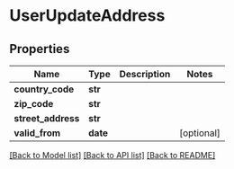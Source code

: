 # UserUpdateAddress

## Properties
Name | Type | Description | Notes
------------ | ------------- | ------------- | -------------
**country_code** | **str** |  | 
**zip_code** | **str** |  | 
**street_address** | **str** |  | 
**valid_from** | **date** |  | [optional] 

[[Back to Model list]](../README.md#documentation-for-models) [[Back to API list]](../README.md#documentation-for-api-endpoints) [[Back to README]](../README.md)


